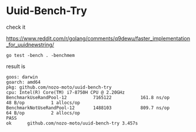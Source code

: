 # Uuid-Bench-Try

check it

https://www.reddit.com/r/golang/comments/q9dewu/faster_implementation_for_uuidnewstring/

```
go test -bench . -benchmem
```

result is

```
goos: darwin
goarch: amd64
pkg: github.com/nozo-moto/uuid-bench-try
cpu: Intel(R) Core(TM) i7-8750H CPU @ 2.20GHz
BenchmarkUseRandPool-12       	 7165122	       161.8 ns/op	      48 B/op	       1 allocs/op
BenchmarkNotUseRandPool-12    	 1488103	       809.7 ns/op	      64 B/op	       2 allocs/op
PASS
ok  	github.com/nozo-moto/uuid-bench-try	3.457s
```
